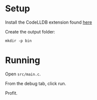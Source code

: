 # Setup

Install the CodeLLDB extension found [here](https://marketplace.visualstudio.com/items?itemName=vadimcn.vscode-lldb)

Create the output folder:

```
mkdir -p bin
```

# Running

Open `src/main.c`.

From the debug tab, click run.

Profit.